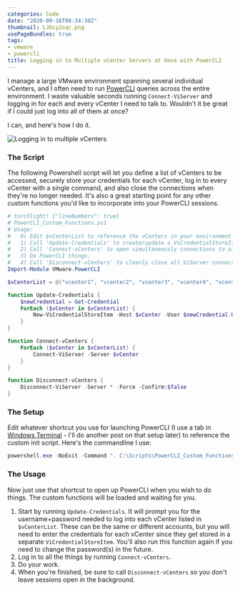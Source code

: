 ```yaml
---
categories: Code
date: "2020-09-16T08:34:30Z"
thumbnail: LJOcy2oqc.png
usePageBundles: true
tags:
- vmware
- powercli
title: Logging in to Multiple vCenter Servers at Once with PowerCLI
---
```


I manage a large VMware environment spanning several individual vCenters, and I often need to run [PowerCLI](https://code.vmware.com/web/tool/12.0.0/vmware-powercli) queries across the entire environment. I waste valuable seconds running `Connect-ViServer` and logging in for each and every vCenter I need to talk to. Wouldn't it be great if I could just log into all of them at once?

I can, and here's how I do it.

![Logging in to multiple vCenters](LJOcy2oqc.png)

### The Script
The following Powershell script will let you define a list of vCenters to be accessed, securely store your credentials for each vCenter, log in to every vCenter with a single command, and also close the connections when they're no longer needed. It's also a great starting point for any other custom functions you'd like to incorporate into your PowerCLI sessions.
```powershell
# torchlight! {"lineNumbers": true}
# PowerCLI_Custom_Functions.ps1
# Usage:
#   0) Edit $vCenterList to reference the vCenters in your environment.
#   1) Call 'Update-Credentials' to create/update a ViCredentialStoreItem to securely store your username and password.
#   2) Call 'Connect-vCenters' to open simultaneously connections to all the vCenters in your environment.
#   3) Do PowerCLI things.
#   4) Call 'Disconnect-vCenters' to cleanly close all ViServer connections because housekeeping.
Import-Module VMware.PowerCLI

$vCenterList = @("vcenter1", "vcenter2", "vcenter3", "vcenter4", "vcenter5")

function Update-Credentials {
    $newCredential = Get-Credential
    ForEach ($vCenter in $vCenterList) {
        New-ViCredentialStoreItem -Host $vCenter -User $newCredential.UserName -Password $newCredential.GetNetworkCredential().password
    }
}

function Connect-vCenters {
    ForEach ($vCenter in $vCenterList) {
        Connect-ViServer -Server $vCenter
    }
}

function Disconnect-vCenters {
    Disconnect-ViServer -Server * -Force -Confirm:$false
}
```
### The Setup
Edit whatever shortcut you use for launching PowerCLI (I use a tab in [Windows Terminal](https://github.com/microsoft/terminal) - I'll do another post on that setup later) to reference the custom init script. Here's the commandline I use:
```powershell
powershell.exe -NoExit -Command ". C:\Scripts\PowerCLI_Custom_Functions.ps1"
```
### The Usage
Now just use that shortcut to open up PowerCLI when you wish to do things. The custom functions will be loaded and waiting for you.
1. Start by running `Update-Credentials`. It will prompt you for the username+password needed to log into each vCenter listed in `$vCenterList`. These can be the same or different accounts, but you will need to enter the credentials for each vCenter since they get stored in a separate `ViCredentialStoreItem`. You'll also run this function again if you need to change the password(s) in the future.
2. Log in to all the things by running `Connect-vCenters`.
3. Do your work.
4. When you're finished, be sure to call `Disconnect-vCenters` so you don't leave sessions open in the background.
